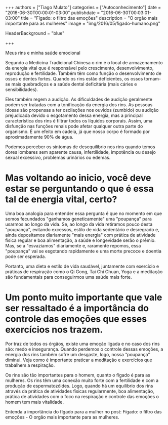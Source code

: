 +++
authors = ["Tiago Mulato"]
categories = ["Autoconhecimento"]
date = "2016-06-30T00:00:01-03:00"
publishdate = "2016-06-30T00:03:01-03:00"
title = "Fígado: o filtro das emoções"
description = "O orgão mais importante para as mulheres"
image = "img/2016/05/figado-humano.png"

HeaderBackground = "blue"


+++

Meus rins e minha saúde emocional

Segundo a Medicina Tradicional Chinesa o rim é o local de armazenamento da energia vital que é responsável pelo crescimento, desenvolvimento, reprodução e fertilidade. Também têm como função o desenvolvimento de ossos e dentes fortes. Quando os rins estão deficientes, os ossos tornam-se mais quebradiços e a saúde dental deficitária (mais cáries e sensibilidades).

Eles também regem a audição. As dificuldades de audição geralmente podem ser tratadas com a tonificação da energia dos rins. As pessoas idosas são propensas a ter oscilações nos ouvidos (zumbido) ou audição prejudicada devido o esgotamento dessa energia, mas a principal característica dos rins é filtrar todos os líquidos corporais. Assim, uma disfunção nas funções renais pode afetar qualquer outra parte do organismo. É um efeito em cadeia, já que nosso corpo é formado por aproximadamente 90% de água.

Podemos perceber os sintomas de desequilíbrio nos rins quando temos dores lombares sem aparente causa, infertilidade, impotência ou desejo sexual excessivo, problemas urinários ou edemas.

# Mas voltando ao inicio, você deve estar se perguntando o que é essa tal de energia vital, certo?

Uma boa analogia para entender essa pergunta é que no momento em que somos fecundados "ganhamos geneticamente" uma "poupança" para usarmos ao longo da vida. Se, ao longo da vida retiramos pouco desta "poupança", evitando excessos, estilo de vida sedentário e desregrado e, ainda depositamos diariamente "mais energia" com prática de atividade física regular e boa alimentação, a saúde e longevidade serão o prêmio. Mas, se a "esvaziamos" diariamente e, raramente repomos, essa "poupança" vai se esgotando rapidamente e uma morte precoce e doentia pode ser esperada.

Portanto, uma dieta e estilo de vida saudável, juntamente com exercício e práticas de respiração como o Qi Gong, Tai Chi Chuan, Yoga e a meditação são fundamentais para conseguirmos uma saúde mais forte.

# Um ponto muito importante que vale ser ressaltado é a importância do controle das emoções que esses exercícios nos trazem.

Por traz de todos os órgãos, existe uma emoção ligada e no caso dos rins são: medo e insegurança. Quando perdemos o controle dessas emoções, a energia dos rins também sofre um desgaste, logo, nossa “poupança” diminui. Veja como é importante praticar a meditação e exercícios que trabalhem a respiração.

Os rins são tão importantes para o homem, quanto o fígado é para as mulheres. Os rins têm uma conexão muito forte com a fertilidade e com a produção de espermatozóides. Logo, quando há um equilíbrio dos rins através da prática de atividades físicas regularmente, boa alimentação, prática de atividades com o foco na respiração e controle das emoções o homem tem mais vitalidade.

Entenda a importância do fígado para a mulher no post: Fígado: o filtro das emoções - O orgão mais importante para as mulheres.
